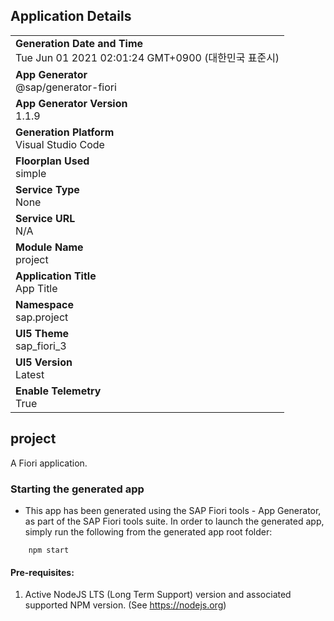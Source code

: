 ## Application Details
|               |
| ------------- |
|**Generation Date and Time**<br>Tue Jun 01 2021 02:01:24 GMT+0900 (대한민국 표준시)|
|**App Generator**<br>@sap/generator-fiori|
|**App Generator Version**<br>1.1.9|
|**Generation Platform**<br>Visual Studio Code|
|**Floorplan Used**<br>simple|
|**Service Type**<br>None|
|**Service URL**<br>N/A
|**Module Name**<br>project|
|**Application Title**<br>App Title|
|**Namespace**<br>sap.project|
|**UI5 Theme**<br>sap_fiori_3|
|**UI5 Version**<br>Latest|
|**Enable Telemetry**<br>True|

## project

A Fiori application.

### Starting the generated app

-   This app has been generated using the SAP Fiori tools - App Generator, as part of the SAP Fiori tools suite.  In order to launch the generated app, simply run the following from the generated app root folder:

```
    npm start
```


#### Pre-requisites:

1. Active NodeJS LTS (Long Term Support) version and associated supported NPM version.  (See https://nodejs.org)


